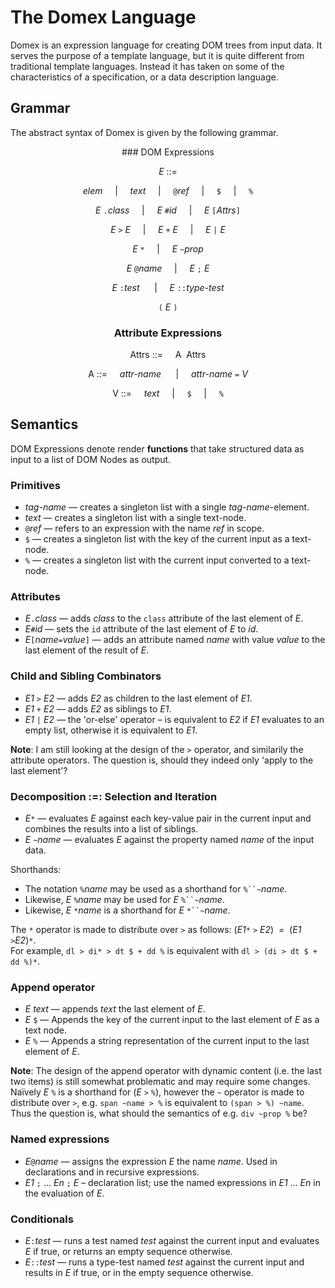 The Domex Language
==================

Domex is an expression language for creating DOM trees from input data.
It serves the purpose of a template language, but it is quite different from traditional template languages. 
Instead it has taken on some of the characteristics of a specification, or a data description language. 


Grammar
-------

The abstract syntax of Domex is given by the following grammar. 

<center>
### DOM Expressions

_E_ ::=   

_elem_     |     _text_     |     `@`_ref_     |     `$`     |     `%`

_E_ `.`_class_     |     _E_ `#`_id_     |     _E_ `[`_Attrs_`]`

_E_ `>` _E_     |     _E_ `+` _E_     |     _E_ `|` _E_  

_E_ `*`     |     _E_ `~`_prop_

_E_ `@`_name_     |     _E_ `;` _E_

_E_ `:`_test_       |     _E_ `::`_type-test_

`(` _E_ `)`  

### Attribute Expressions

Attrs ::=     A  Attrs

A ::=     _attr-name_      |     _attr-name_ `=` _V_

V ::=     _text_     |     `$`     |     `%`

</center>


Semantics
---------

DOM Expressions denote render **functions** that take structured data as input to a list of DOM Nodes as output. 

### Primitives

- _tag-name_ — creates a singleton list with a single _tag-name_-element.
- _text_ — creates a singleton list with a single text-node.
- `@`_ref_  — refers to an expression with the name _ref_ in scope.  
- `$` — creates a singleton list with the key of the current input as a text-node. 
- `%` — creates a singleton list with the current input converted to a text-node. 


### Attributes

- _E_`.`_class_ — adds _class_ to the `class` attribute of the last element of _E_.
- _E_`#`_id_ — sets the `id` attribute of the last element of _E_ to _id_.
- _E_`[`_name_`=`_value_`]` — adds an attribute named _name_ with value _value_ to the last element of the result of _E_. 


### Child and Sibling Combinators

- _E1_ `>` _E2_ — adds _E2_ as children to the last element of _E1_.
- _E1_ `+` _E2_ — adds _E2_ as siblings to _E1_.
- _E1_ `|` _E2_ — the 'or-else' operator – is equivalent to _E2_ if _E1_ evaluates to an empty list, otherwise it is equivalent to _E1_. 

**Note**: I am still looking at the design of the `>` operator, and similarily the attribute operators. The question is, should they indeed only 'apply to the last element'? 


### Decomposition :=: Selection and Iteration

- _E_`*` — evaluates _E_ against each key-value pair in the current input and combines the results into a list of siblings. 
- _E_ `~`_name_ — evaluates _E_ against the property named _name_ of the input data.

Shorthands:

- The notation `%`_name_ may be used as a shorthand for `%``~`_name_.  
- Likewise, _E_ `%`_name_ may be used for _E_ `%``~`_name_.  
- Likewise, _E_ `*`_name_ is a shorthand for _E_ `*``~`_name_.

The `*` operator is made to distribute over `>` as follows: (_E1_`*` `>` _E2_)  =  (_E1_ `>`_E2_)`*`.  
For example, `dl > di* > dt $ + dd %` is equivalent with `dl > (di > dt $ + dd %)*`.


### Append operator

- _E_ _text_ — appends _text_ the last element of _E_.
- _E_ `$` — Appends the key of the current input to the last element of _E_ as a text node. 
- _E_ `%` — Appends a string representation of the current input to the last element of _E_. 

**Note**: The design of the append operator with dynamic content (i.e. the last two items) is still somewhat problematic and may require some changes. Naïvely _E_ `%` is a shorthand for (_E_ `>` `%`), however the `~` operator is made to distribute over `>`, e.g. `span ~name > %` is equivalent to `(span > %) ~name`. Thus the question is, what should the semantics of e.g. `div ~prop %` be?


### Named expressions

- _E_`@`_name_ — assigns the expression _E_ the name _name_. Used in declarations and in recursive expressions. 
- _E1_ `;` … _En_ `;` _E_ – declaration list; use the named expressions in _E1_ … _En_ in the evaluation of _E_. 


### Conditionals

- _E_`:`_test_ — runs a test named _test_ against the current input and evaluates _E_ if true, or returns an empty sequence otherwise. 
- _E_`::`_test_ — runs a type-test named _test_ against the current input and results in _E_ if true, or in the empty sequence otherwise. 


